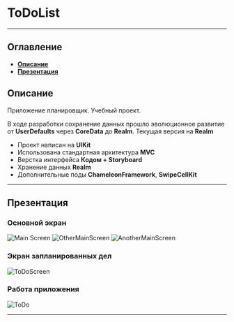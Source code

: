 # ToDoList
___
## Оглавление
- **[Описание](#Description)**
- **[Презентация](#Presentation)**

## <a id="Description"></a>Описание
Приложение планировщик. Учебный проект.

В ходе разработки сохранение данных прошло эволюционное развитие от **UserDefaults** через **CoreData** до **Realm**. Текущая версия на **Realm**

- Проект написан на **UIKit**
- Использована стандартная архитектура **MVC**
- Верстка интерфейса **Кодом + Storyboard**
- Хранение данных **Realm**
- Дополнительные поды **ChameleonFramework**, **SwipeCellKit**

___

## <a id="Presentation"></a>Презентация
### Основной экран
![Main Screen](Documentation/MainScreen.png)
![OtherMainScreen](Documentation/OtherMainScreen.png)
![AnotherMainScreen](Documentation/AnotherMainScreen.png)
### Экран запланированных дел
![ToDoScreen](Documentation/ToDoScreen.png)
### Работа приложения
![ToDo](Documentation/ToDo.gif)
___



